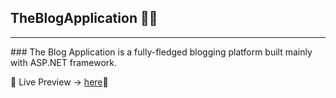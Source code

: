 ## TheBlogApplication :memo::pencil:
 <hr>
### The Blog Application is a fully-fledged blogging platform built mainly with ASP.NET framework.

 :eyes: Live Preview -> [here](https://theblogapplication.herokuapp.com/):rocket:
